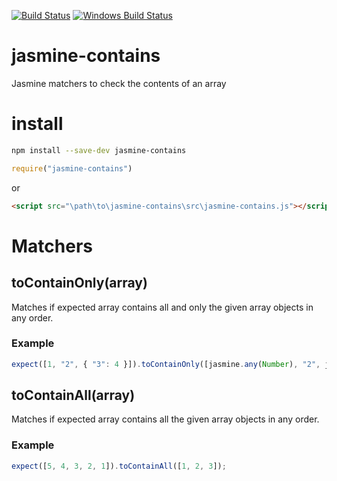 [![Build Status](https://travis-ci.org/UziTech/jasmine-contains.png)](https://travis-ci.org/UziTech/jasmine-contains)
[![Windows Build Status](https://ci.appveyor.com/api/projects/status/jrjc3y3n0tftjji7?svg=true)](https://ci.appveyor.com/project/UziTech/jasmine-contains)

# jasmine-contains

Jasmine matchers to check the contents of an array

# install

```sh
npm install --save-dev jasmine-contains
```

```js
require("jasmine-contains")
```

or

```html
<script src="\path\to\jasmine-contains\src\jasmine-contains.js"></script>
```


# Matchers

## toContainOnly(array)

Matches if expected array contains all and only the given array objects in any order.

### Example

```js
expect([1, "2", { "3": 4 }]).toContainOnly([jasmine.any(Number), "2", jasmine.objectContaining({ "3": 4 })]);
```

## toContainAll(array)

Matches if expected array contains all the given array objects in any order.

### Example

```js
expect([5, 4, 3, 2, 1]).toContainAll([1, 2, 3]);
```

